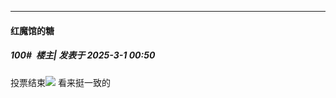 ﻿
*****

####  红魔馆的糖  
##### 100#         楼主| 发表于 2025-3-1 00:50

投票结束<img src="https://static.saraba1st.com/image/smiley/face2017/037.png" referrerpolicy="no-referrer"> 看来挺一致的

